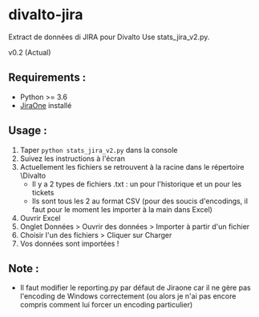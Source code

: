 # divalto-jira
Extract de données di JIRA pour Divalto
Use stats_jira_v2.py.

v0.2 (Actual)

Requirements : 
--------------
- Python >= 3.6
- [JiraOne](https://pypi.org/project/jiraone/ "jiraone") installé

Usage :
-------

1. Taper `python stats_jira_v2.py` dans la console
2. Suivez les instructions à l'écran
3. Actuellement les fichiers se retrouvent à la racine dans le répertoire \Divalto
    - Il y a 2 types de fichiers .txt : un pour l'historique et un pour les tickets
    - Ils sont tous les 2 au format CSV (pour des soucis d'encodings, il faut pour le moment les importer à la main dans Excel)
4. Ouvrir Excel
5. Onglet Données > Ouvrir des données > Importer à partir d'un fichier
6. Choisir l'un des fichiers > Cliquer sur Charger
7. Vos données sont importées !

Note :
------
- Il faut modifier le reporting.py par défaut de Jiraone car il ne gère pas l'encoding de Windows correctement 
(ou alors je n'ai pas encore compris comment lui forcer un encoding particulier)
